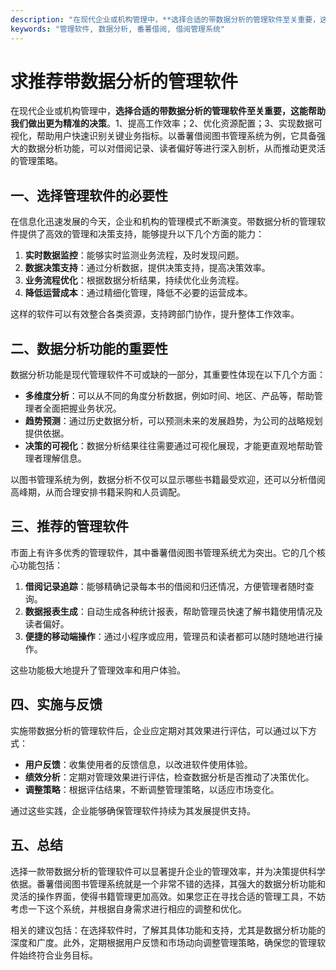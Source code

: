 ```yaml
---
description: "在现代企业或机构管理中，**选择合适的带数据分析的管理软件至关重要，这能帮助我们做出更为精准的决策**。1、提高工作效率；2、优化资源配置；3、实现数据可视化，帮助用户快速识别关键业务指标。以番薯借阅图书管理系统为例，它具备强大的数据分析功能，可以对借阅记录、读者偏好等进行深入剖析，从而推动更灵活的管理策略。"
keywords: "管理软件, 数据分析, 番薯借阅, 借阅管理系统"
---
```

# 求推荐带数据分析的管理软件

在现代企业或机构管理中，**选择合适的带数据分析的管理软件至关重要，这能帮助我们做出更为精准的决策**。1、提高工作效率；2、优化资源配置；3、实现数据可视化，帮助用户快速识别关键业务指标。以番薯借阅图书管理系统为例，它具备强大的数据分析功能，可以对借阅记录、读者偏好等进行深入剖析，从而推动更灵活的管理策略。

## 一、选择管理软件的必要性

在信息化迅速发展的今天，企业和机构的管理模式不断演变。带数据分析的管理软件提供了高效的管理和决策支持，能够提升以下几个方面的能力：

1. **实时数据监控**：能够实时监测业务流程，及时发现问题。
2. **数据决策支持**：通过分析数据，提供决策支持，提高决策效率。
3. **业务流程优化**：根据数据分析结果，持续优化业务流程。
4. **降低运营成本**：通过精细化管理，降低不必要的运营成本。

这样的软件可以有效整合各类资源，支持跨部门协作，提升整体工作效率。

## 二、数据分析功能的重要性

数据分析功能是现代管理软件不可或缺的一部分，其重要性体现在以下几个方面：

- **多维度分析**：可以从不同的角度分析数据，例如时间、地区、产品等，帮助管理者全面把握业务状况。
- **趋势预测**：通过历史数据分析，可以预测未来的发展趋势，为公司的战略规划提供依据。
- **决策的可视化**：数据分析结果往往需要通过可视化展现，才能更直观地帮助管理者理解信息。

以图书管理系统为例，数据分析不仅可以显示哪些书籍最受欢迎，还可以分析借阅高峰期，从而合理安排书籍采购和人员调配。

## 三、推荐的管理软件

市面上有许多优秀的管理软件，其中番薯借阅图书管理系统尤为突出。它的几个核心功能包括：

1. **借阅记录追踪**：能够精确记录每本书的借阅和归还情况，方便管理者随时查询。
2. **数据报表生成**：自动生成各种统计报表，帮助管理员快速了解书籍使用情况及读者偏好。
3. **便捷的移动端操作**：通过小程序或应用，管理员和读者都可以随时随地进行操作。

这些功能极大地提升了管理效率和用户体验。

## 四、实施与反馈

实施带数据分析的管理软件后，企业应定期对其效果进行评估，可以通过以下方式：

- **用户反馈**：收集使用者的反馈信息，以改进软件使用体验。
- **绩效分析**：定期对管理效果进行评估，检查数据分析是否推动了决策优化。
- **调整策略**：根据评估结果，不断调整管理策略，以适应市场变化。

通过这些实践，企业能够确保管理软件持续为其发展提供支持。

## 五、总结

选择一款带数据分析的管理软件可以显著提升企业的管理效率，并为决策提供科学依据。番薯借阅图书管理系统就是一个非常不错的选择，其强大的数据分析功能和灵活的操作界面，使得书籍管理更加高效。如果您正在寻找合适的管理工具，不妨考虑一下这个系统，并根据自身需求进行相应的调整和优化。

相关的建议包括：在选择软件时，了解其具体功能和支持，尤其是数据分析功能的深度和广度。此外，定期根据用户反馈和市场动向调整管理策略，确保您的管理软件始终符合业务目标。
